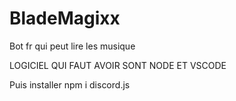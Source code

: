 # BladeMagixx
Bot fr qui peut lire les musique

LOGICIEL QUI FAUT AVOIR SONT NODE ET VSCODE

Puis installer npm i discord.js 
